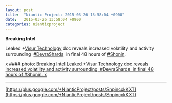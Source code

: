 ```yaml
---
layout: post
title:  "Niantic Project: 2015-03-26 13:58:04 +0900"
date:   2015-03-26 13:58:04 +0900
categories: nianticproject
---
```

**Breaking Intel**

Leaked +[Visur Technology](https://plus.google.com/115880454950193571355 "") doc reveals increased volatility and activity surrounding  [#DevraShards](https://plus.google.com/s/%23DevraShards "")  in final 48 hours of [#Shonin](https://plus.google.com/s/%23Shonin "").

x
[#### photo: Breaking Intel
Leaked +Visur Technology doc reveals increased volatility and activity surrounding  #DevraShards  in final 48 hours of #Shonin.
x](https://lh3.googleusercontent.com/-fX-xozji0VI/VRORpmGI7pI/AAAAAAAAflc/VRA_botGLYo/w1200-h1553/Faster.png "")
- - -
[https://plus.google.com/+NianticProject/posts/SnpincxkKXT](https://plus.google.com/+NianticProject/posts/SnpincxkKXT)
